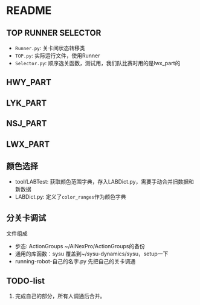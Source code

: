 # README

## TOP RUNNER SELECTOR

- `Runner.py`: 关卡间状态转移类
- `TOP.py`: 实际运行文件，使用Runner
- `Selector.py`: 顺序选关函数，测试用，我们队比赛时用的是lwx_part的

## HWY_PART

## LYK_PART



## NSJ_PART



## LWX_PART

### 

## 颜色选择
- tool/LABTest: 获取颜色范围字典，存入LABDict.py，需要手动合并旧数据和新数据
- LABDict.py: 定义了`color_ranges`作为颜色字典

## 分关卡调试
文件组成
- 步态: ActionGroups				~/AiNexPro/ActionGroups的备份
- 通用的库函数：sysu				覆盖到~/sysu-dynamics/sysu，setup一下
- running-robot-自己的名字.py			先把自己的关卡调通

## TODO-list
1. 完成自己的部分，所有人调通后合并。
